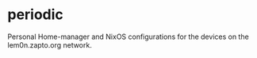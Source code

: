 
# periodic

Personal Home-manager and NixOS configurations for the devices on the
lem0n.zapto.org network.
